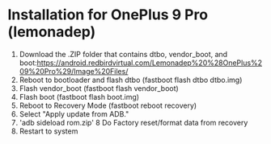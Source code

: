 # Installation for OnePlus 9 Pro (lemonadep)

1. Download the .ZIP folder that contains dtbo, vendor_boot, and boot:https://android.redbirdvirtual.com/Lemonadep%20%28OnePlus%209%20Pro%29/Image%20Files/
2. Reboot to bootloader and flash dtbo (fastboot flash dtbo dtbo.img)
3. Flash vendor_boot (fastboot flash vendor_boot)
4. Flash boot (fastboot flash boot.img)
5. Reboot to Recovery Mode (fastboot reboot recovery)
6. Select "Apply update from ADB."
7. 'adb sideload rom.zip'
8 Do Factory reset/format data from recovery
9. Restart to system
